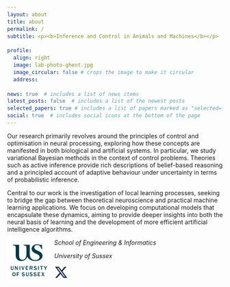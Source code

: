 ```yaml
---
layout: about
title: about
permalink: /
subtitle: <p><b>Inference and Control in Animals and Machines</b></p>

profile:
  align: right
  image: lab-photo-ghent.jpg
  image_circular: false # crops the image to make it circular
  address: 

news: true  # includes a list of news items
latest_posts: false  # includes a list of the newest posts
selected_papers: true # includes a list of papers marked as "selected={true}"
social: true  # includes social icons at the bottom of the page
---
```


Our research primarily revolves around the principles of control and optimisation in neural processing, exploring how these concepts are manifested in both biological and artificial systems. In particular, we study variational Bayesian methods in the context of control problems. Theories such as active inference provide rich descriptions of belief-based reasoning and a principled account of adaptive behaviour under uncertainty in terms of probabilistic inference.

Central to our work is the investigation of local learning processes, seeking to bridge the gap between theoretical neuroscience and practical machine learning applications. We focus on developing computational models that encapsulate these dynamics, aiming to provide deeper insights into both the neural basis of learning and the development of more efficient artificial intelligence algorithms.

<img src="../assets/img/uni_of_sussex_logo.png" alt="My Image"  width="100" height="100" style="float: left; margin-right: 10px;">

<i>School of Engineering & Informatics</i>

<i>University of Sussex</i>

<a href="https://twitter.com/enginfsussex"><img src="../assets/img/x-twitter.svg" alt="Twitter"></a> &nbsp;&nbsp;<a href="https://twitter.com/enginfsussex"><i class="fas fa-envelope" style="color: var(--global-theme-color)"></i></a>


